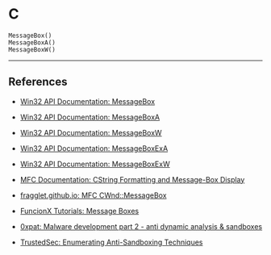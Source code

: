 # C

```
MessageBox()
MessageBoxA()
MessageBoxW()
```

---
## References

- [Win32 API Documentation: MessageBox](https://learn.microsoft.com/en-us/windows/win32/api/winuser/nf-winuser-messagebox)

- [Win32 API Documentation: MessageBoxA](https://learn.microsoft.com/en-us/windows/win32/api/winuser/nf-winuser-messageboxa)

- [Win32 API Documentation: MessageBoxW](https://learn.microsoft.com/en-us/windows/win32/api/winuser/nf-winuser-messageboxw)

- [Win32 API Documentation: MessageBoxExA](https://learn.microsoft.com/en-us/windows/win32/api/winuser/nf-winuser-messageboxexa)

- [Win32 API Documentation: MessageBoxExW](https://learn.microsoft.com/en-us/windows/win32/api/winuser/nf-winuser-messageboxexw)

- [MFC Documentation: CString Formatting and Message-Box Display](https://learn.microsoft.com/en-us/cpp/mfc/reference/cstring-formatting-and-message-box-display?view=msvc-170)

- [fragglet.github.io: MFC CWnd::MessageBox](https://fragglet.github.io/dos-help-files/mfc.hlp/MessageBox.html)

- [FuncionX Tutorials: Message Boxes](https://www.functionx.com/visualc/msgboxes/messageboxes.htm)

- [0xpat: Malware development part 2 - anti dynamic analysis & sandboxes](https://0xpat.github.io/Malware_development_part_2/)

- [TrustedSec: Enumerating Anti-Sandboxing Techniques](https://trustedsec.com/blog/enumerating-anti-sandboxing-techniques)